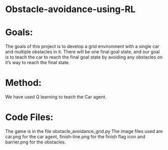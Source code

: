 # Obstacle-avoidance-using-RL
# Goals:
The goals of this project is to develop a grid environment with a single car and multiple obstacles in it. There will be one final goal state, and our goal is to teach the car to reach the final goal state by avoiding any obstacles on it’s way to reach the final state.
# Method:
We have used Q learning to teach the Car agent.
# Code Files:
The game is in the file obstacle_avoidance_grid.py
The image files used are car.png for the car agent, finish-line.png for the finish flag icon and barrier.png for the obstacles.


